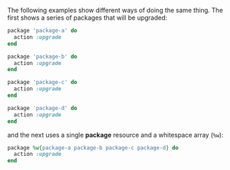 The following examples show different ways of doing the same thing. The
first shows a series of packages that will be upgraded:

``` ruby
package 'package-a' do
  action :upgrade
end

package 'package-b' do
  action :upgrade
end

package 'package-c' do
  action :upgrade
end

package 'package-d' do
  action :upgrade
end
```

and the next uses a single **package** resource and a whitespace array
(`%w`):

``` ruby
package %w{package-a package-b package-c package-d} do
  action :upgrade
end
```